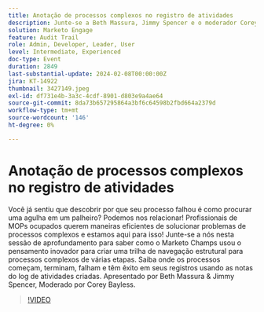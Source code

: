 ```yaml
---
title: Anotação de processos complexos no registro de atividades
description: Junte-se a Beth Massura, Jimmy Spencer e o moderador Corey Bayless nesta sessão de aprofundamento para descobrir técnicas inovadoras de solução de problemas para processos complexos de vários segmentos no Marketo, usando notas de log de atividades para rastrear onde os processos começam, terminam, falham e têm sucesso.
solution: Marketo Engage
feature: Audit Trail
role: Admin, Developer, Leader, User
level: Intermediate, Experienced
doc-type: Event
duration: 2849
last-substantial-update: 2024-02-08T00:00:00Z
jira: KT-14922
thumbnail: 3427149.jpeg
exl-id: df731e4b-3a3c-4cdf-8901-d803e9a4ae64
source-git-commit: 8da73b657295864a3bf6c64598b2fbd664a2379d
workflow-type: tm+mt
source-wordcount: '146'
ht-degree: 0%

---
```


# Anotação de processos complexos no registro de atividades

Você já sentiu que descobrir por que seu processo falhou é como procurar uma agulha em um palheiro? Podemos nos relacionar! Profissionais de MOPs ocupados querem maneiras eficientes de solucionar problemas de processos complexos e estamos aqui para isso! Junte-se a nós nesta sessão de aprofundamento para saber como o Marketo Champs usou o pensamento inovador para criar uma trilha de navegação estrutural para processos complexos de várias etapas. Saiba onde os processos começam, terminam, falham e têm êxito em seus registros usando as notas do log de atividades criadas. Apresentado por Beth Massura &amp; Jimmy Spencer, Moderado por Corey Bayless.

>[!VIDEO](https://video.tv.adobe.com/v/3427149/?learn=on)
